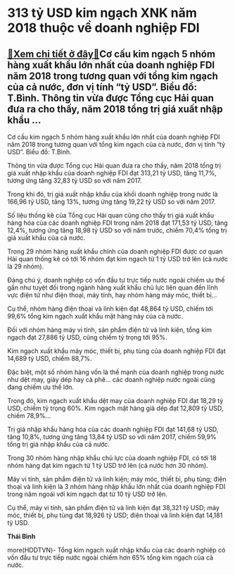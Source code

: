 313 tỷ USD kim ngạch XNK năm 2018 thuộc về doanh nghiệp FDI
===========================================================

[:gift:Xem chi tiết ở đây:gift:](https://hddtvn.com/313-ty-usd-kim-ngach-xnk-nam-2018-thuoc-ve-doanh-nghiep-fdi/)Cơ cấu kim ngạch 5 nhóm hàng xuất khẩu lớn nhất của doanh nghiệp FDI năm 2018 trong tương quan với tổng kim ngạch của cả nước, đơn vị tính “tỷ USD”. Biểu đồ: T.Bình. Thông tin vừa được Tổng cục Hải quan đưa ra cho thấy, năm 2018 tổng trị giá xuất nhập khẩu …
------------------------------------------------------------------------------------------------------------------------------------------------------------------------------------------------------------------------------------------------------------------







 






 Cơ cấu kim ngạch 5 nhóm hàng xuất khẩu lớn nhất của doanh nghiệp FDI năm 2018 trong tương quan với tổng kim ngạch của cả nước, đơn vị tính “tỷ USD”. Biểu đồ: T.Bình. 


Thông tin vừa được Tổng cục Hải quan đưa ra cho thấy, năm 2018 tổng trị giá xuất nhập khẩu của doanh nghiệp FDI đạt 313,21 tỷ USD, tăng 11,7%, tương ứng tăng 32,83 tỷ USD so với năm 2017.


Trong khi đó, trị giá xuất nhập khẩu của khối doanh nghiệp trong nước là 166,96 tỷ USD, tăng 13%, tương ứng tăng 19,22 tỷ USD so với năm 2017. 


Số liệu thống kê của Tổng cục Hải quan cũng cho thấy trị giá xuất khẩu hàng hóa của các doanh nghiệp FDI trong năm 2018 đạt 171,53 tỷ USD, tăng 12,4%, tương ứng tăng 18,98 tỷ USD so với năm trước, chiếm 70,4% tổng trị giá xuất khẩu của cả nước.


Trong 29 nhóm hàng xuất khẩu chính của doanh nghiệp FDI được cơ quan Hải quan thống kê có tới 16 nhóm đạt kim ngạch từ 1 tỷ USD trở lên (cả nước là 29 nhóm).


Đáng chú ý, doanh nghiệp có vốn đầu tư trực tiếp nước ngoài chiếm ưu thế gần như tuyệt đối trong ngành hàng xuất khẩu chủ lực liên quan đến lĩnh vực điện tử như điện thoại, máy tính, hay nhóm hàng máy móc, thiết bị…


Cụ thể, nhóm hàng điện thoại và linh kiện đạt 48,864 tỷ USD, chiếm tới 99,6% tổng kim ngạch xuất khẩu mặt hàng này của cả nước.


Đối với nhóm hàng máy vi tính, sản phẩm điện tử và linh kiện, tổng kim ngạch đạt 27,886 tỷ USD, cũng chiếm tỷ trọng tới 95%.


Kim ngạch xuất khẩu máy móc, thiết bị, phụ tùng của doanh nghiệp FDI đạt 14,689 tỷ USD, chiếm 88,7%.


Đặc biệt, một số nhóm hàng vốn là thế mạnh của doanh nghiệp trong nước như dệt may, giày dép hay cà phê… các doanh nghiệp nước ngoài cũng đang chiếm ưu thế lớn.


Trong đó, kim ngạch xuất khẩu dệt may của doanh nghiệp FDI đạt 18,29 tỷ USD, chiếm tỷ trọng 60%. Kim ngạch mặt hàng già dép đạt 12,809 tỷ USD, chiếm 78,9%… 


Trị giá nhập khẩu hàng hóa của các doanh nghiệp FDI đạt 141,68 tỷ USD, tăng 10,8%, tương ứng tăng 13,84 tỷ USD so với năm 2017, chiếm 59,9% tổng trị giá nhập khẩu của cả nước.


Trong 30 nhóm hàng nhập khẩu chủ lực của doanh nghiệp FDI, có tới 18 nhóm hàng đạt kim ngạch từ 1 tỷ USD trở lên (cả nước hơn 30 nhóm).


Máy vi tính, sản phẩm điện tử và linh kiện; máy móc, thiết bị, phụ tùng; điện thoại và linh kiện là 3 nhóm hàng nhập khẩu lớn nhất của doanh nghiệp FDI trong năm ngoái với kim ngạch đạt từ 10 tỷ USD trở lên.


Cụ thể, máy vi tính, sản phẩm điện tử và linh kiện đạt 38,321 tỷ USD; máy móc, thiết bị, phụ tùng đạt 18,926 tỷ USD; điện thoại và linh kiện đạt 14,181 tỷ USD.






**Thái Bình**



more(HDDTVN)- Tổng kim ngạch xuất nhập khẩu của các doanh nghiệp có vốn đầu tư trực tiếp nước ngoài chiếm hơn 65% tổng kim ngạch của cả nước.

